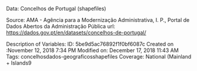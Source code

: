 Data: Concelhos de Portugal (shapefiles)

Source: AMA - Agência para a Modernização Administrativa, I. P., Portal de Dados Abertos da Administração Pública
url: https://dados.gov.pt/en/datasets/concelhos-de-portugal/

Description of Variables: 
ID: 5be9d5ac76892f1f0bf6087c
Created on :November 12, 2018 7:34 PM
Modified on: December 17, 2018 11:43 AM
Tags: concelhosdados-geograficosshapefiles
Coverage: National (Mainland + Islands9


